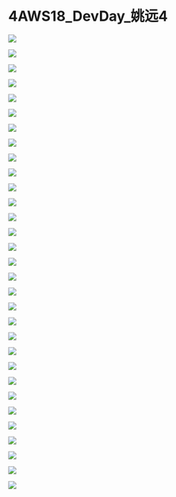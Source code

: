 # 4AWS18_DevDay_姚远4

![](https://raw.githubusercontent.com/hellojd2018/ms_document/master/Qcon/Qcon_shanghai_2018/images/091835134ocIHvV/201905130918_4.png)


![](https://raw.githubusercontent.com/hellojd2018/ms_document/master/Qcon/Qcon_shanghai_2018/images/091835134ocIHvV/201905130918_5.png)


![](https://raw.githubusercontent.com/hellojd2018/ms_document/master/Qcon/Qcon_shanghai_2018/images/091835134ocIHvV/201905130918_6.png)


![](https://raw.githubusercontent.com/hellojd2018/ms_document/master/Qcon/Qcon_shanghai_2018/images/091835134ocIHvV/201905130918_7.png)


![](https://raw.githubusercontent.com/hellojd2018/ms_document/master/Qcon/Qcon_shanghai_2018/images/091835134ocIHvV/201905130918_8.png)


![](https://raw.githubusercontent.com/hellojd2018/ms_document/master/Qcon/Qcon_shanghai_2018/images/091835134ocIHvV/201905130918_9.png)


![](https://raw.githubusercontent.com/hellojd2018/ms_document/master/Qcon/Qcon_shanghai_2018/images/091835134ocIHvV/201905130918_10.png)


![](https://raw.githubusercontent.com/hellojd2018/ms_document/master/Qcon/Qcon_shanghai_2018/images/091835134ocIHvV/201905130918_11.png)


![](https://raw.githubusercontent.com/hellojd2018/ms_document/master/Qcon/Qcon_shanghai_2018/images/091835134ocIHvV/201905130918_12.png)


![](https://raw.githubusercontent.com/hellojd2018/ms_document/master/Qcon/Qcon_shanghai_2018/images/091835134ocIHvV/201905130918_13.png)


![](https://raw.githubusercontent.com/hellojd2018/ms_document/master/Qcon/Qcon_shanghai_2018/images/091835134ocIHvV/201905130918_14.png)


![](https://raw.githubusercontent.com/hellojd2018/ms_document/master/Qcon/Qcon_shanghai_2018/images/091835134ocIHvV/201905130918_15.png)


![](https://raw.githubusercontent.com/hellojd2018/ms_document/master/Qcon/Qcon_shanghai_2018/images/091835134ocIHvV/201905130918_16.png)


![](https://raw.githubusercontent.com/hellojd2018/ms_document/master/Qcon/Qcon_shanghai_2018/images/091835134ocIHvV/201905130918_17.png)


![](https://raw.githubusercontent.com/hellojd2018/ms_document/master/Qcon/Qcon_shanghai_2018/images/091835134ocIHvV/201905130918_18.png)


![](https://raw.githubusercontent.com/hellojd2018/ms_document/master/Qcon/Qcon_shanghai_2018/images/091835134ocIHvV/201905130918_19.png)


![](https://raw.githubusercontent.com/hellojd2018/ms_document/master/Qcon/Qcon_shanghai_2018/images/091835134ocIHvV/201905130918_20.png)


![](https://raw.githubusercontent.com/hellojd2018/ms_document/master/Qcon/Qcon_shanghai_2018/images/091835134ocIHvV/201905130918_21.png)


![](https://raw.githubusercontent.com/hellojd2018/ms_document/master/Qcon/Qcon_shanghai_2018/images/091835134ocIHvV/201905130918_22.png)


![](https://raw.githubusercontent.com/hellojd2018/ms_document/master/Qcon/Qcon_shanghai_2018/images/091835134ocIHvV/201905130918_23.png)


![](https://raw.githubusercontent.com/hellojd2018/ms_document/master/Qcon/Qcon_shanghai_2018/images/091835134ocIHvV/201905130918_24.png)


![](https://raw.githubusercontent.com/hellojd2018/ms_document/master/Qcon/Qcon_shanghai_2018/images/091835134ocIHvV/201905130918_25.png)


![](https://raw.githubusercontent.com/hellojd2018/ms_document/master/Qcon/Qcon_shanghai_2018/images/091835134ocIHvV/201905130918_26.png)


![](https://raw.githubusercontent.com/hellojd2018/ms_document/master/Qcon/Qcon_shanghai_2018/images/091835134ocIHvV/201905130918_27.png)


![](https://raw.githubusercontent.com/hellojd2018/ms_document/master/Qcon/Qcon_shanghai_2018/images/091835134ocIHvV/201905130918_28.png)


![](https://raw.githubusercontent.com/hellojd2018/ms_document/master/Qcon/Qcon_shanghai_2018/images/091835134ocIHvV/201905130918_29.png)


![](https://raw.githubusercontent.com/hellojd2018/ms_document/master/Qcon/Qcon_shanghai_2018/images/091835134ocIHvV/201905130918_30.png)


![](https://raw.githubusercontent.com/hellojd2018/ms_document/master/Qcon/Qcon_shanghai_2018/images/091835134ocIHvV/201905130918_31.png)


![](https://raw.githubusercontent.com/hellojd2018/ms_document/master/Qcon/Qcon_shanghai_2018/images/091835134ocIHvV/201905130918_32.png)


![](https://raw.githubusercontent.com/hellojd2018/ms_document/master/Qcon/Qcon_shanghai_2018/images/091835134ocIHvV/201905130918_33.png)


![](https://raw.githubusercontent.com/hellojd2018/ms_document/master/Qcon/Qcon_shanghai_2018/images/091835134ocIHvV/201905130918_34.png)


